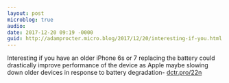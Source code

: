```yaml
---
layout: post
microblog: true
audio: 
date: 2017-12-20 09:19 -0000
guid: http://adamprocter.micro.blog/2017/12/20/interesting-if-you.html
---
```

Interesting if you have an older iPhone 6s or 7 replacing the battery could drastically improve performance of the device as Apple maybe slowing down older devices in response to battery degradation- [dctr.pro/22n](http://dctr.pro/22n)
